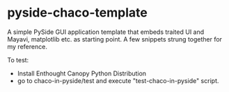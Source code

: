 pyside-chaco-template
=====================

A simple PySide GUI application template that embeds  traited UI and Mayavi, matplotlib etc. as starting point. 
A few snippets strung together for my reference.

To test:

* Install Enthought Canopy Python Distribution
* go to chaco-in-pyside/test and execute "test-chaco-in-pyside" script.

